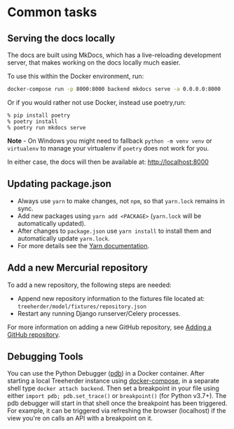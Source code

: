 # Common tasks

## Serving the docs locally

The docs are built using MkDocs, which has a live-reloading development server,
that makes working on the docs locally much easier.

To use this within the Docker environment, run:

```bash
docker-compose run -p 8000:8000 backend mkdocs serve -a 0.0.0.0:8000
```

Or if you would rather not use Docker, instead use poetry,run:

```console
% pip install poetry
% poetry install
% poetry run mkdocs serve
```

**Note** - On Windows you might need to fallback ```python -m venv venv``` or ```virtualenv``` to manage your virtualenv if ```poetry``` does not work for you.

In either case, the docs will then be available at: <http://localhost:8000>

## Updating package.json

- Always use `yarn` to make changes, not `npm`, so that `yarn.lock` remains in sync.
- Add new packages using `yarn add <PACKAGE>` (`yarn.lock` will be automatically updated).
- After changes to `package.json` use `yarn install` to install them and automatically update `yarn.lock`.
- For more details see the [Yarn documentation].

[yarn documentation]: https://yarnpkg.com/en/docs/usage

## Add a new Mercurial repository

To add a new repository, the following steps are needed:

- Append new repository information to the fixtures file located at:
  `treeherder/model/fixtures/repository.json`
- Restart any running Django runserver/Celery processes.

For more information on adding a new GitHub repository, see
[Adding a GitHub repository](submitting_data.md#adding-a-github-repository).

## Debugging Tools

You can use the Python Debugger ([pdb](https://docs.python.org/3.7/library/pdb.html)) in a Docker container.
After starting a local Treeherder instance using [docker-compose](installation.md#server-and-full-stack-development),
in a separate shell type `docker attach backend`. Then set a breakpoint in your file using either `import pdb; pdb.set_trace()`
or `breakpoint()` (for Python v3.7+). The pdb debugger will start in that shell once the breakpoint has been triggered.
For example, it can be triggered via refreshing the browser (localhost) if the view you're on calls an API with a breakpoint on it.
